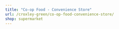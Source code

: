 ```yaml
---
title: "Co-op Food - Convenience Store"
url: /croxley-green/co-op-food-convenience-store/
shop: supermarket
---
```

